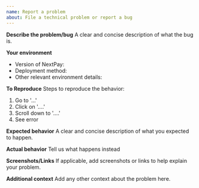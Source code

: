 ```yaml
---
name: Report a problem
about: File a technical problem or report a bug
---
```


**Describe the problem/bug**
A clear and concise description of what the bug is.

**Your environment**

- Version of NextPay:
- Deployment method:
- Other relevant environment details:

**To Reproduce**
Steps to reproduce the behavior:

1. Go to '...'
2. Click on '....'
3. Scroll down to '....'
4. See error

**Expected behavior**
A clear and concise description of what you expected to happen.

**Actual behavior**
Tell us what happens instead

**Screenshots/Links**
If applicable, add screenshots or links to help explain your problem.

**Additional context**
Add any other context about the problem here.
